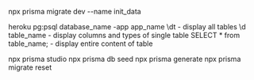 npx prisma migrate dev --name init_data

heroku pg:psql database_name -app app_name
\dt - display all tables
\d table_name - display columns and types of single table
SELECT * from table_name; - display entire content of table

npx prisma studio
npx prisma db seed
npx prisma generate
npx prisma migrate reset